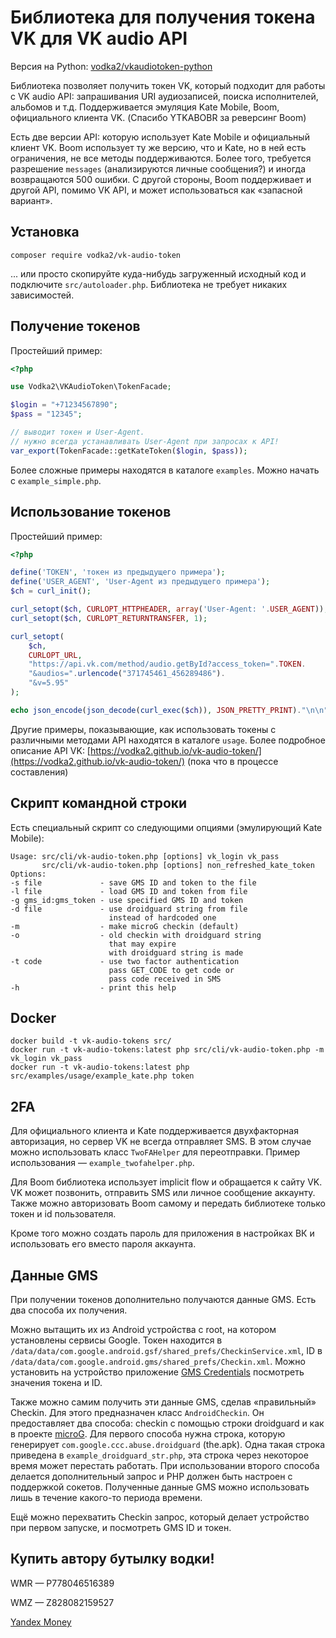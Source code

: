 # Библиотека для получения токена VK для VK audio API

Версия на Python: [vodka2/vkaudiotoken-python](https://github.com/vodka2/vkaudiotoken-python)

Библиотека позволяет получить токен VK, который подходит для работы с VK audio API: запрашивания URI аудиозаписей, поиска исполнителей, альбомов и т.д. Поддерживается эмуляция Kate Mobile, Boom, официального клиента VK. (Спасибо YTKABOBR за реверсинг Boom)

Есть две версии API: которую использует Kate Mobile и официальный клиент VK. Boom использует ту же версию, что и Kate, но в ней есть ограничения, не все методы поддерживаются. Более того, требуется разрешение `messages` (анализируются личные сообщения?) и иногда возвращаются 500 ошибки. С другой стороны, Boom поддерживает и другой API, помимо VK API, и может использоваться как «запасной вариант».

## Установка

```
composer require vodka2/vk-audio-token
```

... или просто скопируйте куда-нибудь загруженный исходный код и подключите `src/autoloader.php`. Библиотека не требует никаких зависимостей.

## Получение токенов

Простейший пример:

```php
<?php

use Vodka2\VKAudioToken\TokenFacade;

$login = "+71234567890";
$pass = "12345";

// выводит токен и User-Agent. 
// нужно всегда устанавливать User-Agent при запросах к API!
var_export(TokenFacade::getKateToken($login, $pass));
```

Более сложные примеры находятся в каталоге `examples`. Можно начать с `example_simple.php`.


## Использование токенов

Простейший пример:

```php
<?php

define('TOKEN', 'токен из предыдущего примера');
define('USER_AGENT', 'User-Agent из предыдущего примера');
$ch = curl_init();

curl_setopt($ch, CURLOPT_HTTPHEADER, array('User-Agent: '.USER_AGENT));
curl_setopt($ch, CURLOPT_RETURNTRANSFER, 1);

curl_setopt(
    $ch,
    CURLOPT_URL,
    "https://api.vk.com/method/audio.getById?access_token=".TOKEN.
    "&audios=".urlencode("371745461_456289486").
    "&v=5.95"
);

echo json_encode(json_decode(curl_exec($ch)), JSON_PRETTY_PRINT)."\n\n";
```

Другие примеры, показывающие, как использовать токены с различными методами API находятся в каталоге `usage`. Более подробное описание API VK: [https://vodka2.github.io/vk-audio-token/](https://vodka2.github.io/vk-audio-token/) (пока что в процессе составления)

## Скрипт командной строки

Есть специальный скрипт со следующими опциями (эмулирующий Kate Mobile):
```
Usage: src/cli/vk-audio-token.php [options] vk_login vk_pass
       src/cli/vk-audio-token.php [options] non_refreshed_kate_token
Options:
-s file             - save GMS ID and token to the file
-l file             - load GMS ID and token from file
-g gms_id:gms_token - use specified GMS ID and token
-d file             - use droidguard string from file
                      instead of hardcoded one
-m                  - make microG checkin (default)
-o                  - old checkin with droidguard string
                      that may expire
                      with droidguard string is made
-t code             - use two factor authentication
                      pass GET_CODE to get code or
                      pass code received in SMS
-h                  - print this help
```

## Docker
```
docker build -t vk-audio-tokens src/
docker run -t vk-audio-tokens:latest php src/cli/vk-audio-token.php -m vk_login vk_pass
docker run -t vk-audio-tokens:latest php src/examples/usage/example_kate.php token
```

## 2FA

Для официального клиента и Kate поддерживается двухфакторная авторизация, но сервер VK не всегда отправляет SMS. В этом случае можно использовать класс `TwoFAHelper` для переотправки. Пример использования — `example_twofahelper.php`.

Для Boom библиотека использует implicit flow и обращается к сайту VK. VK может позвонить, отправить SMS или личное сообщение аккаунту. Также можно авторизовать Boom самому и передать библиотеке только токен и id пользователя.

Кроме того можно создать пароль для приложения в настройках ВК и использовать его вместо пароля аккаунта.

## Данные GMS

При получении токенов дополнительно получаются данные GMS. Есть два способа их получения. 

Можно вытащить их из Android устройства с root, на котором установлены сервисы Google. Токен находится в `/data/data/com.google.android.gsf/shared_prefs/CheckinService.xml`, ID в `/data/data/com.google.android.gms/shared_prefs/Checkin.xml`. Можно установить на устройство приложение [GMS Credentials](https://github.com/vodka2/gms-credentials) посмотреть значения токена и ID.

Также можно самим получить эти данные GMS, сделав «правильный» Checkin. Для этого предназначен класс `AndroidCheckin`. Он предоставляет два способа: checkin с помощью строки droidguard и как в проекте [microG](https://github.com/microg). Для первого способа нужна строка, которую генерирует `com.google.ccc.abuse.droidguard` (the.apk). Одна такая строка приведена в `example_droidguard_str.php`, эта строка через некоторое время может перестать работать. При использовании второго способа делается дополнительный запрос и PHP должен быть настроен с поддержкой сокетов. Полученные данные GMS можно использовать лишь в течение какого-то периода времени.

Ещё можно перехватить Checkin запрос, который делает устройство при первом запуске, и посмотреть GMS ID и токен.

## Купить автору бутылку водки!

WMR — P778046516389

WMZ — Z828082159527

[Yandex Money](https://money.yandex.ru/to/41001864186137)